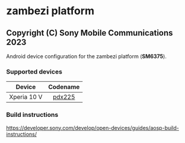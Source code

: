 zambezi platform
============
Copyright (C) Sony Mobile Communications 2023
---------------------------------------------

Android device configuration for the zambezi platform (**SM6375**).

### Supported devices

| Device | Codename |
|-|:-:|
| Xperia 10 V | [pdx225](https://github.com/sonyxperiadev/device-sony-pdx225) |

### Build instructions

https://developer.sony.com/develop/open-devices/guides/aosp-build-instructions/
